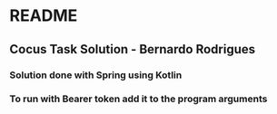 # README 
## Cocus Task Solution - Bernardo Rodrigues
### Solution done with Spring using Kotlin
### To run with Bearer token add it to the program arguments
